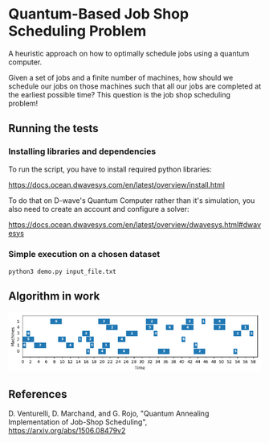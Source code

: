 # Quantum-Based Job Shop Scheduling Problem

A heuristic approach on how to optimally schedule jobs using a quantum computer.

Given a set of jobs and a finite number of machines, how should we schedule our jobs
on those machines such that all our jobs are completed at the earliest possible time?
This question is the job shop scheduling problem!

## Running the tests

### Installing libraries and dependencies
To run the script, you have to install required python libraries:

https://docs.ocean.dwavesys.com/en/latest/overview/install.html

To do that on D-wave's Quantum Computer rather than it's simulation,
you also need to create an account and configure a solver:

https://docs.ocean.dwavesys.com/en/latest/overview/dwavesys.html#dwavesys

### Simple execution on a chosen dataset

```
python3 demo.py input_file.txt
```

## Algorithm in work

<img src="img/solutions5_2_cropped.gif"/>

## References
D. Venturelli, D. Marchand, and G. Rojo, "Quantum Annealing Implementation of Job-Shop Scheduling", https://arxiv.org/abs/1506.08479v2
